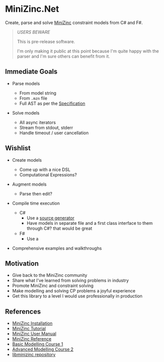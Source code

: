 # MiniZinc.Net

Create, parse and solve [MiniZinc](https://www.minizinc.org/) constraint models from C# and F#.

> *USERS BEWARE*
> 
> This is pre-release software.
> 
> I'm only making it public at this point because I'm quite happy with the parser and I'm sure others can benefit from it.
> 

## Immediate Goals

- Parse models
  - From model string
  - From `.mzn` file
  - Full AST as per the [Specification](https://www.minizinc.org/doc-2.7.3/en/spec.html#full-grammar)

- Solve models
  - All async iterators
  - Stream from stdout, stderr
  - Handle timeout / user cancellation

## Wishlist

- Create models
  - Come up with a nice DSL
  - Computational Expressions?

- Augment models
  - Parse then edit?

- Compile time execution

  - C#
    - Use a [source generator](https://learn.microsoft.com/en-us/dotnet/csharp/roslyn-sdk/source-generators-overview) 
    - Have models in separate file and a first class interface to them through C#? that would be great
  - F#
    - Use a 

- Comprehensive examples and walkthroughs
 

## Motivation

- Give back to the MiniZinc community
- Share what I've learned from solving problems in industry
- Promote MiniZinc and constraint solving  
- Make modelling and solving CP problems a joyful experience
- Get this library to a level I would use professionally in production


## References

- [MiniZinc Installation](https://www.minizinc.org/doc-2.7.4/en/installation.html)
- [MiniZinc Tutorial](https://www.minizinc.org/doc-2.7.4/en/part_2_tutorial.html)
- [MiniZinc User Manual](https://www.minizinc.org/doc-2.7.4/en/part_3_user_manual.html)
- [MiniZinc Reference](https://www.minizinc.org/doc-2.7.4/en/part_4_reference.html)
- [Basic Modelling Course 1](https://www.coursera.org/learn/basic-modeling)
- [Advanced Modelling Course 2](https://www.coursera.org/learn/advanced-modeling)
- [libminizinc repository](https://github.com/MiniZinc/libminizinc)
